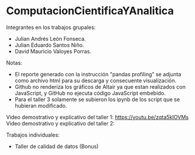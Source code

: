 # ComputacionCientificaYAnalitica

Integrantes en los trabajos grupales:
- Julian Andrés León Fonseca.
- Julian Eduardo Santos Niño.
- David Mauricio Valoyes Porras.

Notas:
- El reporte generado con la instrucción "pandas profiling" se adjunta como archivo html para su descarga y consecuente visualización.
- Github no renderiza los gráficos de Altair ya que estan realizados con JavaScript, y GitHub no ejecuta código JavaScript embebido.
- Para el taller 3 solamente se subieron los ipynb de los script que se hubieran modificado.

Video demostrativo y explicativo del taller 1: https://youtu.be/zqta5kIOVMs
Video demostrativo y explicativo del taller 2:

Trabajos individuales:
- Taller de calidad de datos (Bonus)
